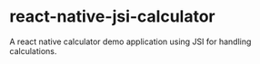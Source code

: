 # react-native-jsi-calculator

A react native calculator demo application using JSI for handling calculations.
